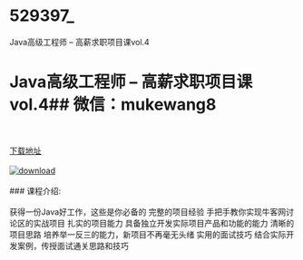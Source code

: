 # 529397_
Java高级工程师 – 高薪求职项目课vol.4
# Java高级工程师 – 高薪求职项目课vol.4## 微信：mukewang8
<br/></br>[下载地址](http://www.36tz.cn/article/529397 "下载地址")
<br/></br>[![download](http://36tz.cn/muke_img/2019_12_356-59-300x168.jpg "下载地址")](http://www.36tz.cn/article/529397 "下载地址")
<br/></br>### 课程介绍:<br/></br>获得一份Java好工作，这些是你必备的
完整的项目经验
手把手教你实现牛客网讨论区的实战项目
扎实的项目能力
具备独立开发实际项目产品和功能的能力
清晰的项目思路
培养举一反三的能力，新项目不再毫无头绪
实用的面试技巧
结合实际开发案例，传授面试通关思路和技巧


